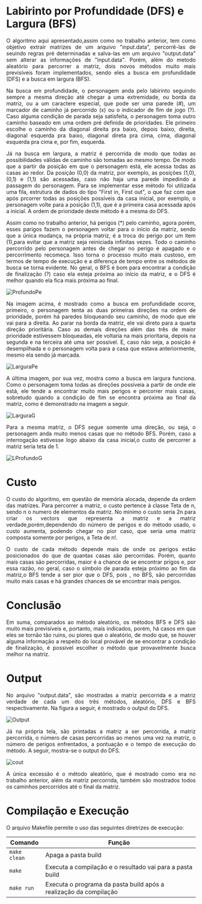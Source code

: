 # Labirinto por Profundidade (DFS) e Largura (BFS)
<p align="justify">
		O algoritmo aqui apresentado,assim como no trabalho anterior, tem como objetivo extrair matrizes de um arquivo "input.data", percorrê-las de seuindo regras pré determinadas e salva-las em um arquivo "output.data" sem alterar as informações de "input.data". Porém, além do metodo aleatório para percorrer a matriz, dois novos métodos muito mais previsíveis foram implementados, sendo eles a busca em profundidade (DFS) e a busca em largura (BFS). 
</p>
<p align="justify">
	Na busca em profundidade, o personagem anda pelo labirinto seguindo sempre a mesma direção até chegar a uma extremidade, ou borda da matriz, ou a um caractere especial, que pode ser uma parede (#), um marcador de caminho já percorrido (x) ou o indicador de fim de jogo (?). Caso alguma condição de parada seja satisfeita, o personagem toma outro caminho baseado em uma ordem pré definida de prioridades. Ele primeiro escolhe o caminho da diagonal direita pra baixo, depois baixo, direita, diagonal esquerda pra baixo, diagonal direta pra cima, cima, diagonal esquerda pra cima e, por fim, esquerda.
</p>
<p align="justify">
	Já na busca em largura, a matriz é percorrida de modo que todas as possibilidades válidas de caminho são tomadas ao mesmo tempo. De modo que a partir da posição em que o personagem está, ele acessa todas as casas ao redor. Da posição (0,0) da matriz, por exemplo, as posições (1,0), (0,1) e (1,1) são acessadas, caso não haja uma parede impedindo a passagem do personagem. Para se implementar esse método foi utilizada uma fila, estrutura de dados do tipo "First in, First out", o que faz com que após prcorrer todas as posições possíveis da casa inicial, por exemplo, o personagem volte para a posição (1,1), que é a primeira casa acessada após a inicial. A ordem de prioridade deste método é a mesma do DFS.
</p>

<p align="justify">
	Assim como no trabalho anterior, há perigos (*) pelo caminho, agora porém, esses parigos fazem o personagem voltar para o início da matriz, sendo que a única mudança, na própria matriz, é a troca do perigo por um item (1),para evitar que a matriz seja reiniciada infinitas vezes. Todo o caminho percorrido pelo personagem antes de chegar no perigo é apagado e o percorrimento recomeça. Isso torna o processo muito mais custoso, em termos de tempo de execução e a diferença de tempo entre os métodos de busca se torna evidente. No geral, o BFS é bom para encontrar a condição de finalização (?) caso ela esteja próxima ao início da matriz, e o DFS é melhor quando ela fica mais próxima ao final.
</p>

![ProfundoPe](https://github.com/Eduardo-Rabelo/Trabalho3_AED__2023_Final/blob/main/ImagensTrabalho3_AED/ProfundoPe.png)

		
<p align="justify">	
	Na imagem acima, é mostrado como a busca em profundidade ocorre, primeiro, o personagem tenta as duas primeiras direções na ordem de prioridade, porém há paredes bloqueando seu caminho, de modo que ele vai para a direita. Ao parar na borda da matriz, ele vai direto para a quarta direção prioritária. Caso as demais direções além das três de maior prioridade estivessem bloqueadas, ele voltaria na mais prioritaria, depois na segunda e na terceira até uma ser possível. E, caso não seja, a posição é desempilhada e o personagem volta para a casa que estava anteriormente, mesmo ela sendo já marcada.
</p>

![LarguraPe](https://github.com/Eduardo-Rabelo/Trabalho3_AED__2023_Final/blob/main/ImagensTrabalho3_AED/LargoPe.png)

<p align="justify">
	A última imagem, por sua vez, mostra como a busca em largura funciona. Como o personagem toma todas as direções possíveia a partir de onde ele está, ele tende a encontrar muito mais perigos e percorrer mais casas, sobretudo quando a condição de fim se encontra próxima ao final da matriz, como é demonstrado na imagem a seguir. 
</p>

![LarguraG](https://github.com/Eduardo-Rabelo/Trabalho3_AED__2023_Final/blob/main/ImagensTrabalho3_AED/LarguraG.png)

<p align="justify">
	Para a mesma matriz, o DFS segue somente uma direção, ou seja, o personagem anda muito menos casas que no método BFS. Porém, caso a interrogação estivesse logo abaixo da casa inicial,o custo de percorrer a matriz seria teta de 1. 
</p>

![LProfundoG](https://github.com/Eduardo-Rabelo/Trabalho3_AED__2023_Final/blob/main/ImagensTrabalho3_AED/ProfundoG.png)
	
	
	
# Custo
<p align="justify">
	O custo do algoritmo, em questão de memória alocada, depende da ordem das matrizes. Para percorrer a matriz, o custo pertence à classe Teta de n, sendo n o numero de elementos da matriz. No mínimo o custo seria 2n para criar os vectors que representa a matriz e a matriz verdade,porém,dependendo do número de perigos e do método usado, o custo aumenta, podendo chegar no pior caso, que seria uma matriz composta somente por perigos, a Teta de n!.
	
</p>
<p align="justify">
	O custo de cada método depende mais de onde os perigos estão posicionados do que de quantas casas são percorridas. Porém, quanto mais casas são percorridas, maior é a chance de se encontrar prigos e, por essa razão, no geral, caso o símbolo de parada esteja próximo ao fim da matriz,o BFS tende a ser pior que o DFS, pois , no BFS, são percorridas muito mais casas e há grandes chances de se encontrar mais perigos.
</p>

# Conclusão
<p align="justify">
	Em suma, comparados ao método aleatório, os métodos BFS e DFS são muito mais previsíveis e, portanto, mais indicados, porém, há casos em que eles se tornão tão ruins, ou piores que o aleatório, de modo que, se houver alguma informação a respeito do local provável de se encontrar a condição de finalização, é possível escolher o método que provavelmente busca melhor na matriz.
</p>	



# Output
<p align="justify">
No arquivo "output.data",  são mostradas a matriz percorrida e a matriz verdade de cada um dos três métodos, aleatório, DFS e BFS respectivamente. Na figura a seguir, é mostrado o output do DFS.
</p>	

![Output](https://github.com/Eduardo-Rabelo/Trabalho3_AED__2023_Final/blob/main/ImagensTrabalho3_AED/Output.png)

<p align="justify">
Já na própria tela, são printadas a matriz a ser percorrida, a matriz percorrida, o número de casas percorridas ao menos uma vez na matriz, o número de perigos enfrentados, a pontuação e o tempo de execução do método. A seguir, mostra-se o output do DFS.
</p>

![cout](https://github.com/Eduardo-Rabelo/Trabalho3_AED__2023_Final/blob/main/ImagensTrabalho3_AED/cout.png)

<p align="justify">
A única excessão é o método aleatório, que é mostrado como era no trabalho anterior, além da matriz percorrida, também são mostrados todos os caminhos percorridos até o final da matriz.
</p>

# Compilação e Execução

<p align="justify">
O arquivo Makefile permite o uso das seguintes diretrizes de execução:
</p>


| Comando                |  Função                                                                                           |                     
| -----------------------| ------------------------------------------------------------------------------------------------- |
|  `make clean`          | Apaga a pasta build                                        |
|  `make`                | Executa a compilação e o resultado vai para a pasta build           |
|  `make run`            | Executa o programa da pasta build após a realização da compilação                                 |


